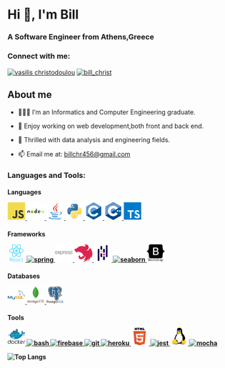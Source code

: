 <h1 align="left">Hi 👋, I'm Bill</h1>
<h3 align="left">A Software Engineer from Athens,Greece</h3>

<h3 align="left">Connect with me:</h3>
<p align="left">
<a href="https://www.linkedin.com/in/vasilis-christodoulou-1056b8254" target="blank"><img align="center" src="https://raw.githubusercontent.com/rahuldkjain/github-profile-readme-generator/master/src/images/icons/Social/linked-in-alt.svg" alt="vasilis christodoulou" height="30" width="40" /></a>
<a href="https://stackoverflow.com/users/19956212/bill-christ" target="blank"><img align="center" src="https://raw.githubusercontent.com/rahuldkjain/github-profile-readme-generator/master/src/images/icons/Social/stack-overflow.svg" alt="bill_christ" height="30" width="40" /></a>
</p>


## About me

<p align="center">
  
+ 👨🏽‍💻 I’m an Informatics and Computer Engineering graduate.
  
+ 🔭 Enjoy working on web development,both front and back end.
  
+ 🌱 Thrilled with data analysis and engineering fields.
  
+ 📫 Email me at: billchr456@gmail.com

</p>


<h3 align="left">Languages and Tools:</h3>
<h4 align="left">Languages</p>

<!--languagessssssssssssssssssssssssssss--->
<p align="left">
<a href="https://developer.mozilla.org/en-US/docs/Web/JavaScript" target="_blank" rel="noreferrer"> <img src="https://raw.githubusercontent.com/devicons/devicon/master/icons/javascript/javascript-original.svg" alt="javascript" width="40" height="40"/> </a> 
<a href="https://nodejs.org" target="_blank" rel="noreferrer"> <img src="https://raw.githubusercontent.com/devicons/devicon/master/icons/nodejs/nodejs-original-wordmark.svg" alt="nodejs" width="40" height="40"/> </a>
<a href="https://www.java.com" target="_blank" rel="noreferrer"> <img src="https://raw.githubusercontent.com/devicons/devicon/master/icons/java/java-original.svg" alt="java" width="40" height="40"/> </a> 
<a href="https://www.python.org" target="_blank" rel="noreferrer"> <img src="https://raw.githubusercontent.com/devicons/devicon/master/icons/python/python-original.svg" alt="python" width="40" height="40"/> </a>
<a href="https://www.cprogramming.com/" target="_blank" rel="noreferrer"> <img src="https://raw.githubusercontent.com/devicons/devicon/master/icons/c/c-original.svg" alt="c" width="40" height="40"/> </a> 
<a href="https://www.w3schools.com/cpp/" target="_blank" rel="noreferrer"> <img src="https://raw.githubusercontent.com/devicons/devicon/master/icons/cplusplus/cplusplus-original.svg" alt="cplusplus" width="40" height="40"/> </a>
<a href="https://www.typescriptlang.org/" target="_blank" rel="noreferrer"> <img src="https://raw.githubusercontent.com/devicons/devicon/master/icons/typescript/typescript-original.svg" alt="typescript" width="40" height="40"/> </a> </p>

<!--frameworkssssssssssssssssssssssssssss--->
<h4 align="left">Frameworks</p>

<p align="left">
<a href="https://reactjs.org/" target="_blank" rel="noreferrer"> <img src="https://raw.githubusercontent.com/devicons/devicon/master/icons/react/react-original-wordmark.svg" alt="react" width="40" height="40"/> </a> 
<a href="https://spring.io/" target="_blank" rel="noreferrer"> <img src="https://www.vectorlogo.zone/logos/springio/springio-icon.svg" alt="spring" width="40" height="40"/> </a> 
<a href="https://expressjs.com" target="_blank" rel="noreferrer"> <img src="https://raw.githubusercontent.com/devicons/devicon/master/icons/express/express-original-wordmark.svg" alt="express" width="40" height="40"/> </a>
<a href="https://nestjs.com/" target="_blank" rel="noreferrer"> <img src="https://raw.githubusercontent.com/devicons/devicon/master/icons/nestjs/nestjs-plain.svg" alt="nestjs" width="40" height="40"/> </a> 
<a href="https://pandas.pydata.org/" target="_blank" rel="noreferrer"> <img src="https://raw.githubusercontent.com/devicons/devicon/2ae2a900d2f041da66e950e4d48052658d850630/icons/pandas/pandas-original.svg" alt="pandas" width="40" height="40"/> </a> 
<a href="https://seaborn.pydata.org/" target="_blank" rel="noreferrer"> <img src="https://seaborn.pydata.org/_images/logo-mark-lightbg.svg" alt="seaborn" width="40" height="40"/> </a> 
<a href="https://getbootstrap.com" target="_blank" rel="noreferrer"> <img src="https://raw.githubusercontent.com/devicons/devicon/master/icons/bootstrap/bootstrap-plain-wordmark.svg" alt="bootstrap" width="40" height="40"/> </a> </p>

<!--databases------------------------------------>
<h4 align="left">Databases</p>

<p align="left">
<a href="https://www.mysql.com/" target="_blank" rel="noreferrer"> <img src="https://raw.githubusercontent.com/devicons/devicon/master/icons/mysql/mysql-original-wordmark.svg" alt="mysql" width="40" height="40"/> </a>
<a href="https://www.mongodb.com/" target="_blank" rel="noreferrer"> <img src="https://raw.githubusercontent.com/devicons/devicon/master/icons/mongodb/mongodb-original-wordmark.svg" alt="mongodb" width="40" height="40"/> </a>
<a href="https://www.postgresql.org" target="_blank" rel="noreferrer"> <img src="https://raw.githubusercontent.com/devicons/devicon/master/icons/postgresql/postgresql-original-wordmark.svg" alt="postgresql" width="40" height="40"/> </a> </p>

<!--tools--->
<h4 align="left">Tools</p>

<p align="left">
<a href="https://www.docker.com/" target="_blank" rel="noreferrer"> <img src="https://raw.githubusercontent.com/devicons/devicon/master/icons/docker/docker-original-wordmark.svg" alt="docker" width="40" height="40"/> </a> 
<a href="https://www.gnu.org/software/bash/" target="_blank" rel="noreferrer"> <img src="https://www.vectorlogo.zone/logos/gnu_bash/gnu_bash-icon.svg" alt="bash" width="40" height="40"/> </a>
<a href="https://firebase.google.com/" target="_blank" rel="noreferrer"> <img src="https://www.vectorlogo.zone/logos/firebase/firebase-icon.svg" alt="firebase" width="40" height="40"/> </a> 
<a href="https://git-scm.com/" target="_blank" rel="noreferrer"> <img src="https://www.vectorlogo.zone/logos/git-scm/git-scm-icon.svg" alt="git" width="40" height="40"/> </a> 
<a href="https://heroku.com" target="_blank" rel="noreferrer"> <img src="https://www.vectorlogo.zone/logos/heroku/heroku-icon.svg" alt="heroku" width="40" height="40"/> </a> 
<a href="https://www.w3.org/html/" target="_blank" rel="noreferrer"> <img src="https://raw.githubusercontent.com/devicons/devicon/master/icons/html5/html5-original-wordmark.svg" alt="html5" width="40" height="40"/> </a> 
<a href="https://jestjs.io" target="_blank" rel="noreferrer"> <img src="https://www.vectorlogo.zone/logos/jestjsio/jestjsio-icon.svg" alt="jest" width="40" height="40"/> </a> 
<a href="https://www.linux.org/" target="_blank" rel="noreferrer"> <img src="https://raw.githubusercontent.com/devicons/devicon/master/icons/linux/linux-original.svg" alt="linux" width="40" height="40"/> </a> 
<a href="https://mochajs.org" target="_blank" rel="noreferrer"> <img src="https://www.vectorlogo.zone/logos/mochajs/mochajs-icon.svg" alt="mocha" width="40" height="40"/> </a> </p>

![Top Langs](https://github-readme-stats.vercel.app/api/top-langs?username=billxr&show_icons=true&locale=en&layout=compact&hide=vhdl,LEX,C++,CLIPS,Java,c,Makefile,html,CMake&theme=tokyonight)

<!--
<p align="left"><img src="https://github-readme-stats.vercel.app/api/top-langs?username=billxr&show_icons=true&locale=en&layout=compact" alt="billxr" /></p>

![Top Langs](https://github-readme-stats.vercel.app/api/top-langs/?username=billxr&size_weight=0.5&count_weight=0.5)

[![Top Langs](https://github-readme-stats-git-masterrstaa-rickstaa.vercel.app/api/top-langs/?username=billxr)](https://github.com/billxr/github-readme-stats)

 ![Top Langs](https://github-readme-stats.vercel.app/api/top-langs/?username=billxr&hide=javascript,css,scss,html&theme=tokyonight)

--->







































































<!--
### Hi there 👋

<a href="https://www.linkedin.com/in/vasilis-christodoulou-1056b8254/" rel="nofollow">
  <img align="left" alt="Iakovos's LinkedIn" width="24px" src="https://camo.githubusercontent.com/603c4b5be183feb62c872b2507be983d63148742c5746554777656b5d8d4df4e/68747470733a2f2f63646e2e6a7364656c6976722e6e65742f67682f64657669636f6e732f64657669636f6e2f69636f6e732f6c696e6b6564696e2f6c696e6b6564696e2d6f726967696e616c2e737667" data-canonical-src="https://cdn.jsdelivr.net/gh/devicons/devicon/icons/linkedin/linkedin-original.svg" style="max-width: 100%;">
</a><br>

## About me
+ 👨🏽‍💻 I’m an Informatics and Computer Engineering graduate.
+ 🔭 Love working on web development,both front and back end.
+ 🌱 Thrilled with data analysis and engineering fields.
+ 📫 Email me at: billchr456@gmail.com

<h2 dir="auto"><a id="user-content-languages-and-tools" class="anchor" aria-hidden="true" href="#languages-and-tools"><svg class="octicon octicon-link" viewBox="0 0 16 16" version="1.1" width="16" height="16" aria-hidden="true"><path d="m7.775 3.275 1.25-1.25a3.5 3.5 0 1 1 4.95 4.95l-2.5 2.5a3.5 3.5 0 0 1-4.95 0 .751.751 0 0 1 .018-1.042.751.751 0 0 1 1.042-.018 1.998 1.998 0 0 0 2.83 0l2.5-2.5a2.002 2.002 0 0 0-2.83-2.83l-1.25 1.25a.751.751 0 0 1-1.042-.018.751.751 0 0 1-.018-1.042Zm-4.69 9.64a1.998 1.998 0 0 0 2.83 0l1.25-1.25a.751.751 0 0 1 1.042.018.751.751 0 0 1 .018 1.042l-1.25 1.25a3.5 3.5 0 1 1-4.95-4.95l2.5-2.5a3.5 3.5 0 0 1 4.95 0 .751.751 0 0 1-.018 1.042.751.751 0 0 1-1.042.018 1.998 1.998 0 0 0-2.83 0l-2.5 2.5a1.998 1.998 0 0 0 0 2.83Z"></path></svg></a>Languages and Tools</h2>

+ JavaScript,NodeJs,Java,Python,Html/Css,C/C++
+ ReactJs,Express,NestJs,Spring,Numpy,Pandas,Bootstrap
+ Docker,Linux,Git,Bash
+ MySQL,MongoDB,PostgresSQL
<!--
<ul dir="auto">
  <li>
    <code><a target="_blank" rel="noopener noreferrer nofollow" href="https://camo.githubusercontent.com/dd8b0601cdfefe534a6a26f4c29c7f8a5fcfc315002655f519c73121f7bad8bc/68747470733a2f2f63646e2e6a7364656c6976722e6e65742f67682f64657669636f6e732f64657669636f6e2f69636f6e732f707974686f6e2f707974686f6e2d6f726967696e616c2e737667"><img height="20" src="https://camo.githubusercontent.com/dd8b0601cdfefe534a6a26f4c29c7f8a5fcfc315002655f519c73121f7bad8bc/68747470733a2f2f63646e2e6a7364656c6976722e6e65742f67682f64657669636f6e732f64657669636f6e2f69636f6e732f707974686f6e2f707974686f6e2d6f726967696e616c2e737667" data-canonical-src="https://cdn.jsdelivr.net/gh/devicons/devicon/icons/python/python-original.svg" style="max-width: 100%;"></a></code> Python
    <code><a target="_blank" rel="noopener noreferrer nofollow" href="https://camo.githubusercontent.com/161d0875a4808ac2031e966232c535e724d7d897784a7e13710eb1fd58074a25/68747470733a2f2f63646e2e6a7364656c6976722e6e65742f67682f64657669636f6e732f64657669636f6e2f69636f6e732f6e756d70792f6e756d70792d6f726967696e616c2e737667"><img height="20" src="https://camo.githubusercontent.com/161d0875a4808ac2031e966232c535e724d7d897784a7e13710eb1fd58074a25/68747470733a2f2f63646e2e6a7364656c6976722e6e65742f67682f64657669636f6e732f64657669636f6e2f69636f6e732f6e756d70792f6e756d70792d6f726967696e616c2e737667" data-canonical-src="https://cdn.jsdelivr.net/gh/devicons/devicon/icons/numpy/numpy-original.svg" style="max-width: 100%;"></a></code> Numpy
    <code><a target="_blank" rel="noopener noreferrer nofollow" href="https://camo.githubusercontent.com/ffd4fdeec63c6ddecfa1cfbf459567f8487ac88515da4cd2221072b5fddaf91b/68747470733a2f2f63646e2e6a7364656c6976722e6e65742f67682f64657669636f6e732f64657669636f6e2f69636f6e732f70616e6461732f70616e6461732d6f726967696e616c2e737667"><img height="20" src="https://camo.githubusercontent.com/ffd4fdeec63c6ddecfa1cfbf459567f8487ac88515da4cd2221072b5fddaf91b/68747470733a2f2f63646e2e6a7364656c6976722e6e65742f67682f64657669636f6e732f64657669636f6e2f69636f6e732f70616e6461732f70616e6461732d6f726967696e616c2e737667" data-canonical-src="https://cdn.jsdelivr.net/gh/devicons/devicon/icons/pandas/pandas-original.svg" style="max-width: 100%;"></a></code> Pandas
    <code><a target="_blank" rel="noopener noreferrer nofollow" href="https://camo.githubusercontent.com/826c4915dba072e0dfbf44c4d33e4e33861e0205c1f94a679fe06e7976a88131/68747470733a2f2f63646e2e6a7364656c6976722e6e65742f67682f64657669636f6e732f64657669636f6e2f69636f6e732f666c61736b2f666c61736b2d6f726967696e616c2e737667"><img height="20" src="https://camo.githubusercontent.com/826c4915dba072e0dfbf44c4d33e4e33861e0205c1f94a679fe06e7976a88131/68747470733a2f2f63646e2e6a7364656c6976722e6e65742f67682f64657669636f6e732f64657669636f6e2f69636f6e732f666c61736b2f666c61736b2d6f726967696e616c2e737667" data-canonical-src="https://cdn.jsdelivr.net/gh/devicons/devicon/icons/flask/flask-original.svg" style="max-width: 100%;"></a></code> Flask
  </li>
  <li>
    <code><a target="_blank" rel="noopener noreferrer nofollow" href="https://camo.githubusercontent.com/aa8b3e6b6fc55ea158e132e1c33ba6aa7fe49706a4e4bd64701af1cf89f514b5/68747470733a2f2f63646e2e6a7364656c6976722e6e65742f67682f64657669636f6e732f64657669636f6e2f69636f6e732f747970657363726970742f747970657363726970742d6f726967696e616c2e737667"><img height="20" src="https://camo.githubusercontent.com/aa8b3e6b6fc55ea158e132e1c33ba6aa7fe49706a4e4bd64701af1cf89f514b5/68747470733a2f2f63646e2e6a7364656c6976722e6e65742f67682f64657669636f6e732f64657669636f6e2f69636f6e732f747970657363726970742f747970657363726970742d6f726967696e616c2e737667" data-canonical-src="https://cdn.jsdelivr.net/gh/devicons/devicon/icons/typescript/typescript-original.svg" style="max-width: 100%;"></a></code> TypeScript
    <code><a target="_blank" rel="noopener noreferrer nofollow" href="https://camo.githubusercontent.com/40756575fc2fd74b1883ea0cc5c2a49aa7048ab58286f43a121109d69a9ea160/68747470733a2f2f63646e2e6a7364656c6976722e6e65742f67682f64657669636f6e732f64657669636f6e2f69636f6e732f657870726573732f657870726573732d6f726967696e616c2e737667"><img height="20" src="https://camo.githubusercontent.com/40756575fc2fd74b1883ea0cc5c2a49aa7048ab58286f43a121109d69a9ea160/68747470733a2f2f63646e2e6a7364656c6976722e6e65742f67682f64657669636f6e732f64657669636f6e2f69636f6e732f657870726573732f657870726573732d6f726967696e616c2e737667" data-canonical-src="https://cdn.jsdelivr.net/gh/devicons/devicon/icons/express/express-original.svg" style="max-width: 100%;"></a></code> Express
    <code><a target="_blank" rel="noopener noreferrer nofollow" href="https://camo.githubusercontent.com/27d0b117da00485c56d69aef0fa310a3f8a07abecc8aa15fa38c8b78526c60ac/68747470733a2f2f63646e2e6a7364656c6976722e6e65742f67682f64657669636f6e732f64657669636f6e2f69636f6e732f72656163742f72656163742d6f726967696e616c2e737667"><img height="20" src="https://camo.githubusercontent.com/27d0b117da00485c56d69aef0fa310a3f8a07abecc8aa15fa38c8b78526c60ac/68747470733a2f2f63646e2e6a7364656c6976722e6e65742f67682f64657669636f6e732f64657669636f6e2f69636f6e732f72656163742f72656163742d6f726967696e616c2e737667" data-canonical-src="https://cdn.jsdelivr.net/gh/devicons/devicon/icons/react/react-original.svg" style="max-width: 100%;"></a></code> ReactJS
    <code><a target="_blank" rel="noopener noreferrer nofollow" href="https://camo.githubusercontent.com/077997d77bfa74b144c9e286e65143b4edc547dc948098491264bb2dde282d6b/68747470733a2f2f63646e2e6a7364656c6976722e6e65742f67682f64657669636f6e732f64657669636f6e2f69636f6e732f7675656a732f7675656a732d6f726967696e616c2e737667"><img height="20" src="https://camo.githubusercontent.com/077997d77bfa74b144c9e286e65143b4edc547dc948098491264bb2dde282d6b/68747470733a2f2f63646e2e6a7364656c6976722e6e65742f67682f64657669636f6e732f64657669636f6e2f69636f6e732f7675656a732f7675656a732d6f726967696e616c2e737667" data-canonical-src="https://cdn.jsdelivr.net/gh/devicons/devicon/icons/vuejs/vuejs-original.svg" style="max-width: 100%;"></a></code> VueJS
  </li>
  <li>
    <code><a target="_blank" rel="noopener noreferrer nofollow" href="https://camo.githubusercontent.com/1591d81b8ec3cd57df917dbe4b35ea5a2cf05ad631de85614eab563eb3ecc2c0/68747470733a2f2f63646e2e6a7364656c6976722e6e65742f67682f64657669636f6e732f64657669636f6e2f69636f6e732f676f2f676f2d6f726967696e616c2e737667"><img height="20" src="https://camo.githubusercontent.com/1591d81b8ec3cd57df917dbe4b35ea5a2cf05ad631de85614eab563eb3ecc2c0/68747470733a2f2f63646e2e6a7364656c6976722e6e65742f67682f64657669636f6e732f64657669636f6e2f69636f6e732f676f2f676f2d6f726967696e616c2e737667" data-canonical-src="https://cdn.jsdelivr.net/gh/devicons/devicon/icons/go/go-original.svg" style="max-width: 100%;"></a></code> Go
    <code><a target="_blank" rel="noopener noreferrer nofollow" href="https://camo.githubusercontent.com/910e9fa5713f0f2aa489815db1897e5698c6bfc66af3d123b2912a269ff98ae7/68747470733a2f2f63646e2e6a7364656c6976722e6e65742f67682f64657669636f6e732f64657669636f6e2f69636f6e732f632f632d6f726967696e616c2e737667"><img height="20" src="https://camo.githubusercontent.com/910e9fa5713f0f2aa489815db1897e5698c6bfc66af3d123b2912a269ff98ae7/68747470733a2f2f63646e2e6a7364656c6976722e6e65742f67682f64657669636f6e732f64657669636f6e2f69636f6e732f632f632d6f726967696e616c2e737667" data-canonical-src="https://cdn.jsdelivr.net/gh/devicons/devicon/icons/c/c-original.svg" style="max-width: 100%;"></a></code> C
    <code><a target="_blank" rel="noopener noreferrer nofollow" href="https://camo.githubusercontent.com/91be18bebd8afe5f89a4fb59eeb04ab47b5729a29c868185ee5221407a741c87/68747470733a2f2f63646e2e6a7364656c6976722e6e65742f67682f64657669636f6e732f64657669636f6e2f69636f6e732f63706c7573706c75732f63706c7573706c75732d6f726967696e616c2e737667"><img height="20" src="https://camo.githubusercontent.com/91be18bebd8afe5f89a4fb59eeb04ab47b5729a29c868185ee5221407a741c87/68747470733a2f2f63646e2e6a7364656c6976722e6e65742f67682f64657669636f6e732f64657669636f6e2f69636f6e732f63706c7573706c75732f63706c7573706c75732d6f726967696e616c2e737667" data-canonical-src="https://cdn.jsdelivr.net/gh/devicons/devicon/icons/cplusplus/cplusplus-original.svg" style="max-width: 100%;"></a></code> C++
  </li>
  <li>
    <code><a target="_blank" rel="noopener noreferrer nofollow" href="https://camo.githubusercontent.com/cbd55750b53c01dc18830d377c7364b01077e8a675a79d454a3f1ea549efe129/68747470733a2f2f63646e2e6a7364656c6976722e6e65742f67682f64657669636f6e732f64657669636f6e2f69636f6e732f646f636b65722f646f636b65722d6f726967696e616c2e737667"><img height="20" src="https://camo.githubusercontent.com/cbd55750b53c01dc18830d377c7364b01077e8a675a79d454a3f1ea549efe129/68747470733a2f2f63646e2e6a7364656c6976722e6e65742f67682f64657669636f6e732f64657669636f6e2f69636f6e732f646f636b65722f646f636b65722d6f726967696e616c2e737667" data-canonical-src="https://cdn.jsdelivr.net/gh/devicons/devicon/icons/docker/docker-original.svg" style="max-width: 100%;"></a></code> Docker
    <code><a target="_blank" rel="noopener noreferrer nofollow" href="https://camo.githubusercontent.com/5827f82f2c2d9c5bad33de64e073659d1a57032b31009b8127189be6876916d4/68747470733a2f2f63646e2e6a7364656c6976722e6e65742f67682f64657669636f6e732f64657669636f6e2f69636f6e732f6c696e75782f6c696e75782d6f726967696e616c2e737667"><img height="20" src="https://camo.githubusercontent.com/5827f82f2c2d9c5bad33de64e073659d1a57032b31009b8127189be6876916d4/68747470733a2f2f63646e2e6a7364656c6976722e6e65742f67682f64657669636f6e732f64657669636f6e2f69636f6e732f6c696e75782f6c696e75782d6f726967696e616c2e737667" data-canonical-src="https://cdn.jsdelivr.net/gh/devicons/devicon/icons/linux/linux-original.svg" style="max-width: 100%;"></a></code> Linux
    <code><a target="_blank" rel="noopener noreferrer nofollow" href="https://camo.githubusercontent.com/df1404f038a8252dec0847c94dcd4f0be9c4491a2682bc601d276f835e8eaa5d/68747470733a2f2f63646e2e6a7364656c6976722e6e65742f67682f64657669636f6e732f64657669636f6e2f69636f6e732f626173682f626173682d6f726967696e616c2e737667"><img height="20" src="https://camo.githubusercontent.com/df1404f038a8252dec0847c94dcd4f0be9c4491a2682bc601d276f835e8eaa5d/68747470733a2f2f63646e2e6a7364656c6976722e6e65742f67682f64657669636f6e732f64657669636f6e2f69636f6e732f626173682f626173682d6f726967696e616c2e737667" data-canonical-src="https://cdn.jsdelivr.net/gh/devicons/devicon/icons/bash/bash-original.svg" style="max-width: 100%;"></a></code> Bash
    <code><a target="_blank" rel="noopener noreferrer nofollow" href="https://camo.githubusercontent.com/9259294ebdcc1d89ed904c21cb7098a8b12bcbf11b48d35c874e8f81be679ce0/68747470733a2f2f63646e2e6a7364656c6976722e6e65742f67682f64657669636f6e732f64657669636f6e2f69636f6e732f6170616368656b61666b612f6170616368656b61666b612d6f726967696e616c2e737667"><img height="20" src="https://camo.githubusercontent.com/9259294ebdcc1d89ed904c21cb7098a8b12bcbf11b48d35c874e8f81be679ce0/68747470733a2f2f63646e2e6a7364656c6976722e6e65742f67682f64657669636f6e732f64657669636f6e2f69636f6e732f6170616368656b61666b612f6170616368656b61666b612d6f726967696e616c2e737667" data-canonical-src="https://cdn.jsdelivr.net/gh/devicons/devicon/icons/apachekafka/apachekafka-original.svg" style="max-width: 100%;"></a></code> Kafka
    <code><a target="_blank" rel="noopener noreferrer nofollow" href="https://camo.githubusercontent.com/5b4e9b4805a7a9c4e7e0a141f418c449ff80fe1f4d485339aef59c96a17dcc11/68747470733a2f2f63646e2e6a7364656c6976722e6e65742f67682f64657669636f6e732f64657669636f6e2f69636f6e732f6e67696e782f6e67696e782d6f726967696e616c2e737667"><img height="20" src="https://camo.githubusercontent.com/5b4e9b4805a7a9c4e7e0a141f418c449ff80fe1f4d485339aef59c96a17dcc11/68747470733a2f2f63646e2e6a7364656c6976722e6e65742f67682f64657669636f6e732f64657669636f6e2f69636f6e732f6e67696e782f6e67696e782d6f726967696e616c2e737667" data-canonical-src="https://cdn.jsdelivr.net/gh/devicons/devicon/icons/nginx/nginx-original.svg" style="max-width: 100%;"></a></code> Nginx
    <code><a target="_blank" rel="noopener noreferrer nofollow" href="https://camo.githubusercontent.com/dc9e7e657b4cd5ba7d819d1a9ce61434bd0ddbb94287d7476b186bd783b62279/68747470733a2f2f63646e2e6a7364656c6976722e6e65742f67682f64657669636f6e732f64657669636f6e2f69636f6e732f6769742f6769742d6f726967696e616c2e737667"><img height="20" src="https://camo.githubusercontent.com/dc9e7e657b4cd5ba7d819d1a9ce61434bd0ddbb94287d7476b186bd783b62279/68747470733a2f2f63646e2e6a7364656c6976722e6e65742f67682f64657669636f6e732f64657669636f6e2f69636f6e732f6769742f6769742d6f726967696e616c2e737667" data-canonical-src="https://cdn.jsdelivr.net/gh/devicons/devicon/icons/git/git-original.svg" style="max-width: 100%;"></a></code> Git
  </li>
  <li>
    <code><a target="_blank" rel="noopener noreferrer nofollow" href="https://camo.githubusercontent.com/9ebde7ca22ab3f3b4bf92d2743804ab9e581e413a16cdf3626c2092e69967d80/68747470733a2f2f63646e2e6a7364656c6976722e6e65742f67682f64657669636f6e732f64657669636f6e2f69636f6e732f6d6f6e676f64622f6d6f6e676f64622d6f726967696e616c2e737667"><img height="20" src="https://camo.githubusercontent.com/9ebde7ca22ab3f3b4bf92d2743804ab9e581e413a16cdf3626c2092e69967d80/68747470733a2f2f63646e2e6a7364656c6976722e6e65742f67682f64657669636f6e732f64657669636f6e2f69636f6e732f6d6f6e676f64622f6d6f6e676f64622d6f726967696e616c2e737667" data-canonical-src="https://cdn.jsdelivr.net/gh/devicons/devicon/icons/mongodb/mongodb-original.svg" style="max-width: 100%;"></a></code> MongoDB
    <code><a target="_blank" rel="noopener noreferrer nofollow" href="https://camo.githubusercontent.com/2582ec2237a3a1fbd34e9b57332b72be27a7facb32abe7c2335e5f86e5f457a8/68747470733a2f2f63646e2e6a7364656c6976722e6e65742f67682f64657669636f6e732f64657669636f6e2f69636f6e732f6d7973716c2f6d7973716c2d6f726967696e616c2e737667"><img height="20" src="https://camo.githubusercontent.com/2582ec2237a3a1fbd34e9b57332b72be27a7facb32abe7c2335e5f86e5f457a8/68747470733a2f2f63646e2e6a7364656c6976722e6e65742f67682f64657669636f6e732f64657669636f6e2f69636f6e732f6d7973716c2f6d7973716c2d6f726967696e616c2e737667" data-canonical-src="https://cdn.jsdelivr.net/gh/devicons/devicon/icons/mysql/mysql-original.svg" style="max-width: 100%;"></a></code> MySQL
    <code><a target="_blank" rel="noopener noreferrer nofollow" href="https://camo.githubusercontent.com/d536b9cc0c533324368535ece721f5424f28eae3ec0e6f3847408948ecacfce6/68747470733a2f2f63646e2e6a7364656c6976722e6e65742f67682f64657669636f6e732f64657669636f6e2f69636f6e732f706f737467726573716c2f706f737467726573716c2d6f726967696e616c2e737667"><img height="20" src="https://camo.githubusercontent.com/d536b9cc0c533324368535ece721f5424f28eae3ec0e6f3847408948ecacfce6/68747470733a2f2f63646e2e6a7364656c6976722e6e65742f67682f64657669636f6e732f64657669636f6e2f69636f6e732f706f737467726573716c2f706f737467726573716c2d6f726967696e616c2e737667" data-canonical-src="https://cdn.jsdelivr.net/gh/devicons/devicon/icons/postgresql/postgresql-original.svg" style="max-width: 100%;"></a></code> PostgresSQL
    <code><a target="_blank" rel="noopener noreferrer nofollow" href="https://camo.githubusercontent.com/2af3e6d89e3c22ea6bbde81c96d0d0674bbed3d5e26c572e0b6ad247732c4375/68747470733a2f2f63646e2e6a7364656c6976722e6e65742f67682f64657669636f6e732f64657669636f6e2f69636f6e732f72656469732f72656469732d6f726967696e616c2e737667"><img height="20" src="https://camo.githubusercontent.com/2af3e6d89e3c22ea6bbde81c96d0d0674bbed3d5e26c572e0b6ad247732c4375/68747470733a2f2f63646e2e6a7364656c6976722e6e65742f67682f64657669636f6e732f64657669636f6e2f69636f6e732f72656469732f72656469732d6f726967696e616c2e737667" data-canonical-src="https://cdn.jsdelivr.net/gh/devicons/devicon/icons/redis/redis-original.svg" style="max-width: 100%;"></a></code> Redis
  </li>
  <li>
    <code><a target="_blank" rel="noopener noreferrer nofollow" href="https://camo.githubusercontent.com/dca5f1d8f6ffb856f6449f0b632d5a360861431595ae06570f90e50a648bcc04/68747470733a2f2f63646e2e6a7364656c6976722e6e65742f67682f64657669636f6e732f64657669636f6e2f69636f6e732f6c617465782f6c617465782d6f726967696e616c2e737667"><img height="20" src="https://camo.githubusercontent.com/dca5f1d8f6ffb856f6449f0b632d5a360861431595ae06570f90e50a648bcc04/68747470733a2f2f63646e2e6a7364656c6976722e6e65742f67682f64657669636f6e732f64657669636f6e2f69636f6e732f6c617465782f6c617465782d6f726967696e616c2e737667" data-canonical-src="https://cdn.jsdelivr.net/gh/devicons/devicon/icons/latex/latex-original.svg" style="max-width: 100%;"></a></code> LaTeX
    <code><a target="_blank" rel="noopener noreferrer nofollow" href="https://camo.githubusercontent.com/fba502c48e218dee0b938cd4a2ca88eb7b3518731af6fa8e2bbcce4bab2d6b4f/68747470733a2f2f63646e2e6a7364656c6976722e6e65742f67682f64657669636f6e732f64657669636f6e2f69636f6e732f6d61726b646f776e2f6d61726b646f776e2d6f726967696e616c2e737667"><img height="20" src="https://camo.githubusercontent.com/fba502c48e218dee0b938cd4a2ca88eb7b3518731af6fa8e2bbcce4bab2d6b4f/68747470733a2f2f63646e2e6a7364656c6976722e6e65742f67682f64657669636f6e732f64657669636f6e2f69636f6e732f6d61726b646f776e2f6d61726b646f776e2d6f726967696e616c2e737667" data-canonical-src="https://cdn.jsdelivr.net/gh/devicons/devicon/icons/markdown/markdown-original.svg" style="max-width: 100%;"></a></code> Markdown
    <code><a target="_blank" rel="noopener noreferrer nofollow" href="https://camo.githubusercontent.com/da7acacadecf91d6dc02efcd2be086bb6d78ddff19a1b7a0ab2755a6fda8b1e9/68747470733a2f2f63646e2e6a7364656c6976722e6e65742f67682f64657669636f6e732f64657669636f6e2f69636f6e732f68746d6c352f68746d6c352d6f726967696e616c2e737667"><img height="20" src="https://camo.githubusercontent.com/da7acacadecf91d6dc02efcd2be086bb6d78ddff19a1b7a0ab2755a6fda8b1e9/68747470733a2f2f63646e2e6a7364656c6976722e6e65742f67682f64657669636f6e732f64657669636f6e2f69636f6e732f68746d6c352f68746d6c352d6f726967696e616c2e737667" data-canonical-src="https://cdn.jsdelivr.net/gh/devicons/devicon/icons/html5/html5-original.svg" style="max-width: 100%;"></a></code> HTML
    <code><a target="_blank" rel="noopener noreferrer nofollow" href="https://camo.githubusercontent.com/2e496d4bfc6f753ddca87b521ce95c88219f77800212ffa6d4401ad368c82170/68747470733a2f2f63646e2e6a7364656c6976722e6e65742f67682f64657669636f6e732f64657669636f6e2f69636f6e732f637373332f637373332d6f726967696e616c2e737667"><img height="20" src="https://camo.githubusercontent.com/2e496d4bfc6f753ddca87b521ce95c88219f77800212ffa6d4401ad368c82170/68747470733a2f2f63646e2e6a7364656c6976722e6e65742f67682f64657669636f6e732f64657669636f6e2f69636f6e732f637373332f637373332d6f726967696e616c2e737667" data-canonical-src="https://cdn.jsdelivr.net/gh/devicons/devicon/icons/css3/css3-original.svg" style="max-width: 100%;"></a></code> CSS
    <code><a target="_blank" rel="noopener noreferrer nofollow" href="https://camo.githubusercontent.com/bdedcbc949feefecc3ff98f7e655ee8151b522e2f32196c648620f5366d909d5/68747470733a2f2f63646e2e6a7364656c6976722e6e65742f67682f64657669636f6e732f64657669636f6e2f69636f6e732f7461696c77696e646373732f7461696c77696e646373732d706c61696e2e737667"><img height="20" src="https://camo.githubusercontent.com/bdedcbc949feefecc3ff98f7e655ee8151b522e2f32196c648620f5366d909d5/68747470733a2f2f63646e2e6a7364656c6976722e6e65742f67682f64657669636f6e732f64657669636f6e2f69636f6e732f7461696c77696e646373732f7461696c77696e646373732d706c61696e2e737667" data-canonical-src="https://cdn.jsdelivr.net/gh/devicons/devicon/icons/tailwindcss/tailwindcss-plain.svg" style="max-width: 100%;"></a></code> TailwindCSS
  </li>
</ul> --->

<!--
![BillXr's Stats](https://github-readme-stats.vercel.app/api?username=BillXr&theme=dark&show_icons=true&hide_border=false&count_private=true)

![BillXr's Streak](https://github-readme-streak-stats.herokuapp.com/?user=BillXr&theme=dark&hide_border=false)

![BillXr's Top Languages](https://github-readme-stats.vercel.app/api/top-langs/?username=BillXr&theme=dark&show_icons=true&hide_border=false&layout=compact)


--->


<!--Here are some ideas to get you started:

- 🔭 I’m currently working on ...
- 🌱 I’m currently learning ...
- 👯 I’m looking to collaborate on ...
- 🤔 I’m looking for help with ...
- 💬 Ask me about ...
- 📫 How to reach me: ...
- 😄 Pronouns: ...
- ⚡ Fun fact: ... 
--->

